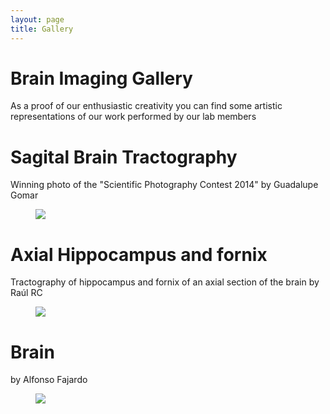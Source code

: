 ```yaml
---
layout: page
title: Gallery
---
```


<html>
<head>
<meta charset="utf-8" />


<h1> Brain Imaging Gallery </h1>
As a proof of our enthusiastic creativity you can find some artistic representations of our work performed by our lab members  


<h1> Sagital Brain Tractography </h1>
Winning photo of the "Scientific Photography Contest 2014" by Guadalupe Gomar  
<figure>
<img src="https://github.com/c13inb/c13inb.github.io/blob/master/images/img_lupita.png">
</figure>

<h1> Axial Hippocampus and fornix </h1>
Tractography of hippocampus and fornix of an axial section of the brain by Raúl RC  
<figure>
<img src="https://github.com/c13inb/c13inb.github.io/blob/master/images/img_raul.jpg">
</figure>


<h1> Brain </h1>
by Alfonso Fajardo
<figure>
<img src="https://github.com/c13inb/c13inb.github.io/blob/master/images/img_alfonso.png">
</figure>
